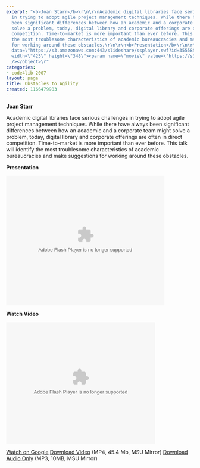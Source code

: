 ```yaml
---
excerpt: "<b>Joan Starr</b>\r\n\r\nAcademic digital libraries face serious challenges
  in trying to adopt agile project management techniques. While there have always
  been significant differences between how an academic and a corporate team might
  solve a problem, today, digital library and corporate offerings are often in direct
  competition. Time-to-market is more important than ever before. This talk will identify
  the most troublesome characteristics of academic bureaucracies and make suggestions
  for working around these obstacles.\r\n\r\n<b>Presentation</b>\r\n\r\n<object type=\"application/x-shockwave-flash\"
  data=\"https://s3.amazonaws.com:443/slideshare/ssplayer.swf?id=35558&doc=obstacles-to-agility-15899\"
  width=\"425\" height=\"348\"><param name=\"movie\" value=\"https://s3.amazonaws.com:443/slideshare/ssplayer.swf?id=35558&doc=obstacles-to-agility-15899\"
  /></object>\r"
categories:
- code4lib 2007
layout: page
title: Obstacles to Agility
created: 1166479983
---
```

<b>Joan Starr</b>

Academic digital libraries face serious challenges in trying to adopt agile project management techniques. While there have always been significant differences between how an academic and a corporate team might solve a problem, today, digital library and corporate offerings are often in direct competition. Time-to-market is more important than ever before. This talk will identify the most troublesome characteristics of academic bureaucracies and make suggestions for working around these obstacles.

<b>Presentation</b>

<object type="application/x-shockwave-flash" data="https://s3.amazonaws.com:443/slideshare/ssplayer.swf?id=35558&doc=obstacles-to-agility-15899" width="425" height="348"><param name="movie" value="https://s3.amazonaws.com:443/slideshare/ssplayer.swf?id=35558&doc=obstacles-to-agility-15899" /></object>

<b>Watch Video</b>

<embed style="width:400px; height:326px;" id="VideoPlayback" type="application/x-shockwave-flash" src="http://video.google.com/googleplayer.swf?docId=7841219604807261101&hl=en" flashvars=""> </embed>

<a href="http://video.google.com/videoplay?docid=7841219604807261101&hl=en">Watch on Google</a>
<a href="http://streaming.msu.edu/storemedia/download/ebyryan/code4lib07/d2/code4lib07_pres_agility_starr.mp4">Download Video</a> (MP4, 45.4 Mb, MSU Mirror)
<a href="http://streaming.msu.edu/storemedia/download/ebyryan/c4l07audio/d2/code4lib07_pres_agility_starr.mp3">Download Audio Only</a> (MP3, 10MB, MSU Mirror)
